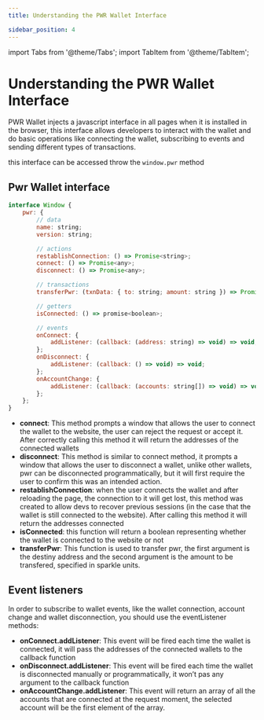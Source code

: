 ```yaml
---
title: Understanding the PWR Wallet Interface

sidebar_position: 4
---
```

import Tabs from '@theme/Tabs';
import TabItem from '@theme/TabItem';

# Understanding the PWR Wallet Interface

PWR Wallet injects a javascript interface in all pages when it is installed in the browser, this interface allows developers to interact with the wallet and do basic operations like connecting the wallet, subscribing to events and sending different types of transactions.

this interface can be accessed throw the `window.pwr` method

## Pwr Wallet interface

```js
interface Window {
    pwr: {
        // data
        name: string;
        version: string;

        // actions
        restablishConnection: () => Promise<string>;
        connect: () => Promise<any>;
        disconnect: () => Promise<any>;

        // transactions
        transferPwr: (txnData: { to: string; amount: string }) => Promise<any>;

        // getters  
        isConnected: () => promise<boolean>;

        // events
        onConnect: {
            addListener: (callback: (address: string) => void) => void;
        };
        onDisconnect: {
            addListener: (callback: () => void) => void;
        };
        onAccountChange: {
            addListener: (callback: (accounts: string[]) => void) => void;
        };
    };
}
```

- **connect**: This method prompts a window that allows the user to connect the wallet to the website, the user can reject the request or accept it. After correctly calling this method it will return the addresses of the connected wallets
- **disconnect**: This method is similar to connect method, it prompts a window that allows the user to disconnect a wallet, unlike other wallets, pwr can be disconnected programmatically, but it will first require the user to confirm this was an intended action.
- **restablishConnection**: when the user connects the wallet and after reloading the page, the connection to it will get lost, this method was created to allow devs to recover previous sessions (in the case that the wallet is still connected to the website). After calling this method it will return the addresses connected
- **isConnected**: this function will return a boolean representing whether the wallet is connected to the website or not
- **transferPwr**: This function is used to transfer pwr, the first argument is the destiny address and the second argument is the amount to be transfered, specified in sparkle units. 

## Event listeners

In order to subscribe to wallet events, like the wallet connection, account change and wallet disconnection, you should use the eventListener methods:

- **onConnect.addListener**: This event will be fired each time the wallet is connected, it will pass the addresses of the connected wallets to the callback function
- **onDisconnect.addListener**: This event will be fired each time the wallet is disconnected manually or programmatically, it won’t pas any argument to the callback function
- **onAccountChange.addListener**: This event will return an array of all the accounts that are connected at the request moment, the selected account will be the first element of the array.

